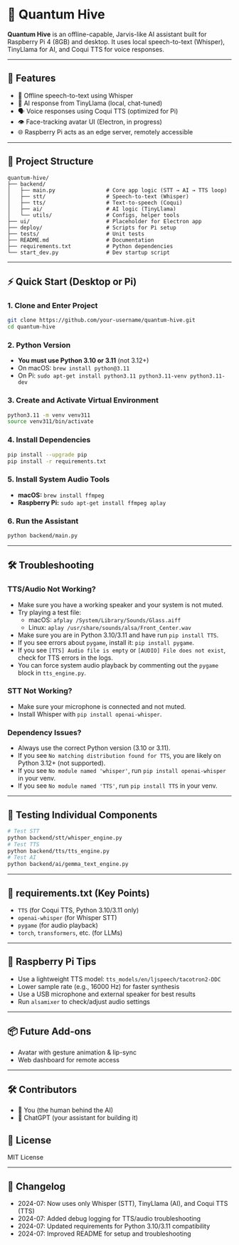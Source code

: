 # 🧠 Quantum Hive

**Quantum Hive** is an offline-capable, Jarvis-like AI assistant built for Raspberry Pi 4 (8GB) and desktop. It uses local speech-to-text (Whisper), TinyLlama for AI, and Coqui TTS for voice responses.

---

## 🚀 Features

- 🎤 Offline speech-to-text using Whisper
- 💬 AI response from TinyLlama (local, chat-tuned)
- 🗣️ Voice responses using Coqui TTS (optimized for Pi)
- 👁️ Face-tracking avatar UI (Electron, in progress)
- 🌐 Raspberry Pi acts as an edge server, remotely accessible

---

## 📁 Project Structure

```
quantum-hive/
├── backend/
│   ├── main.py                # Core app logic (STT → AI → TTS loop)
│   ├── stt/                   # Speech-to-text (Whisper)
│   ├── tts/                   # Text-to-speech (Coqui)
│   ├── ai/                    # AI logic (TinyLlama)
│   └── utils/                 # Configs, helper tools
├── ui/                        # Placeholder for Electron app
├── deploy/                    # Scripts for Pi setup
├── tests/                     # Unit tests
├── README.md                  # Documentation
├── requirements.txt           # Python dependencies
└── start_dev.py               # Dev startup script
```

---

## ⚡️ Quick Start (Desktop or Pi)

### 1. **Clone and Enter Project**

```sh
git clone https://github.com/your-username/quantum-hive.git
cd quantum-hive
```

### 2. **Python Version**

- **You must use Python 3.10 or 3.11** (not 3.12+)
- On macOS: `brew install python@3.11`
- On Pi: `sudo apt-get install python3.11 python3.11-venv python3.11-dev`

### 3. **Create and Activate Virtual Environment**

```sh
python3.11 -m venv venv311
source venv311/bin/activate
```

### 4. **Install Dependencies**

```sh
pip install --upgrade pip
pip install -r requirements.txt
```

### 5. **Install System Audio Tools**

- **macOS:** `brew install ffmpeg`
- **Raspberry Pi:** `sudo apt-get install ffmpeg aplay`

### 6. **Run the Assistant**

```sh
python backend/main.py
```

---

## 🛠️ Troubleshooting

### **TTS/Audio Not Working?**

- Make sure you have a working speaker and your system is not muted.
- Try playing a test file:
  - macOS: `afplay /System/Library/Sounds/Glass.aiff`
  - Linux: `aplay /usr/share/sounds/alsa/Front_Center.wav`
- Make sure you are in Python 3.10/3.11 and have run `pip install TTS`.
- If you see errors about `pygame`, install it: `pip install pygame`.
- If you see `[TTS] Audio file is empty` or `[AUDIO] File does not exist`, check for TTS errors in the logs.
- You can force system audio playback by commenting out the `pygame` block in `tts_engine.py`.

### **STT Not Working?**

- Make sure your microphone is connected and not muted.
- Install Whisper with `pip install openai-whisper`.

### **Dependency Issues?**

- Always use the correct Python version (3.10 or 3.11).
- If you see `No matching distribution found for TTS`, you are likely on Python 3.12+ (not supported).
- If you see `No module named 'whisper'`, run `pip install openai-whisper` in your venv.
- If you see `No module named 'TTS'`, run `pip install TTS` in your venv.

---

## 🧪 Testing Individual Components

```sh
# Test STT
python backend/stt/whisper_engine.py
# Test TTS
python backend/tts/tts_engine.py
# Test AI
python backend/ai/gemma_text_engine.py
```

---

## 🐍 requirements.txt (Key Points)

- `TTS` (for Coqui TTS, Python 3.10/3.11 only)
- `openai-whisper` (for Whisper STT)
- `pygame` (for audio playback)
- `torch`, `transformers`, etc. (for LLMs)

---

## 🥧 Raspberry Pi Tips

- Use a lightweight TTS model: `tts_models/en/ljspeech/tacotron2-DDC`
- Lower sample rate (e.g., 16000 Hz) for faster synthesis
- Use a USB microphone and external speaker for best results
- Run `alsamixer` to check/adjust audio settings

---

## 📦 Future Add-ons

- Avatar with gesture animation & lip-sync
- Web dashboard for remote access

---

## 🛠 Contributors

- 🧠 You (the human behind the AI)
- 🤖 ChatGPT (your assistant for building it)

## 📜 License

MIT License

---

## 📝 Changelog

- 2024-07: Now uses only Whisper (STT), TinyLlama (AI), and Coqui TTS (TTS)
- 2024-07: Added debug logging for TTS/audio troubleshooting
- 2024-07: Updated requirements for Python 3.10/3.11 compatibility
- 2024-07: Improved README for setup and troubleshooting

```

```
